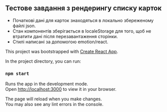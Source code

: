 <h2>Тестове завдання з рендерингу списку карток</h2>

<ul>
<li>Початкові дані для карток знаходяться в локально збереженому файлі json.</li>
<li>Стан компонентів зберігається в localeStorage для того, щоб не втратити дані після перезавантаження сторінки.</li>
<li>Стилі написані за допомогою emotion/react.</li>
</ul>

This project was bootstrapped with
[Create React App](https://github.com/facebook/create-react-app).

In the project directory, you can run:

### `npm start`

Runs the app in the development mode.\
Open [http://localhost:3000](http://localhost:3000) to view it in your browser.

The page will reload when you make changes.\
You may also see any lint errors in the console.
